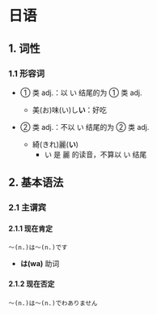 # 日语

## 1. 词性

### 1.1 形容词

- ① 类 adj.：以 い 结尾的为 ① 类 adj.
    - 美(お)味(い)し**い**：好吃

- ② 类 adj.：不以 い 结尾的为 ② 类 adj.
    - 綺(きれ)麗(**い**)
        - い 是 麗 的读音，不算以 い 结尾

## 2. 基本语法

### 2.1 主谓宾

#### 2.1.1 现在肯定

```
～(n.)は～(n.)です
```

- **は(wa)** 助词

#### 2.1.2 现在否定

```
～(n.)は～(n.)でわありません
```


